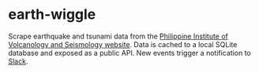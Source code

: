 # earth-wiggle
Scrape earthquake and tsunami data from the [Philippine Institute of Volcanology and Seismology website](https://www.phivolcs.dost.gov.ph/).
Data is cached to a local SQLite database and exposed as a public API. New events trigger a notification to [Slack](https://slack.com/).